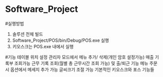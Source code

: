 # Software_Project

#실행방법
1. 솔루션 전체 빌드
2. Software_Project/POS/bin/Debug/POS.exe 실행
3. 키오스크는 POS.exe 내에서 실행


#기능
테이블 위치 설정
관리자 모드에서 메뉴 추가/ 삭제(개인 암호 설정가능)
매출 기록부 조회가능
근무 기록 조회(월별 총 근무시간 조회 가능) 및 출/퇴근 기능
메뉴 주문시 옵션에서 메세지 추가 가능
글씨크기 조절 가능
기본적인 키오스크와 포스 기능들
